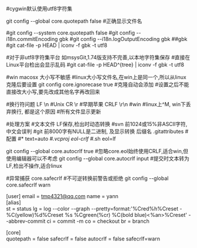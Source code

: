 #cygwin默认使用utf8字符集

git config --global core.quotepath false
#正确显示文件名

#git config --system core.quotepath false
#git config --i18n.commitEncoding gbk
#git config --i18n.logOutputEncoding gbk
##gbk
#git cat-file -p HEAD | iconv -f gbk -t utf8

#对于非utf8字符集平台 如msysGit,1.74版支持不完善,以本地字符集保存
#直接在Linux平台检出会显示乱码
#git cat-file -p HEAD^{tree} | iconv -f gbk -t utf8

#win macosx 大小写不敏感
#linux大小写文件名,在win上是同一个,所以从linux克隆后要设置
git config core.ignorecase true     #克隆自动会添加
#设置之后不能直接改大小写,要先改成其他名字再改回来


#换行符问题
LF \n  #Unix
CR \r  #早期苹果
CRLF \r\n #win
#linux上^M, win下丢弃换行, 都是这个原因
#所有文件显示更新

#处理方案 
#文本文件 LF保存,检出时动态转换
#svn 前1024或15%非ASCII字符,中文会误判
#git 前8000字有NULL是二进制, 及显示转换 后缀名
.gitattributes #配置
#* text=auto #*.vcproj eol-crlf #*.sh eol=lf

git config --global core.autocrlf true
#忽略core.eol始终使用CRLF,适合win,但使用编辑器可以不考虑
git config --global core.autocrlf input
#提交时文本转为LF,检出不操作,适合linux

#异常捕获
core.safecrlf #不可逆转换前警告或拒绝
git config --global core.safecrlf warn

 





[user]
        email = tmp4321@qq.com
        name = yann  
[alias]  
        st = status
        lg = log --color --graph --pretty=format:'%Cred%h%Creset -%C(yellow)%d%Creset %s %Cgreen(%cr) %C(bold blue)<%an>%Creset' --abbrev-commit
        ci = commit -m
        co = checkout
        br = branch

[core]  
        quotepath = false
        safecrlf = false
        autocrlf = false
        safecrlf=warn  
        
